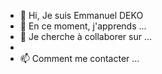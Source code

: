 - 👋 Hi, Je suis Emmanuel DEKO
- 👀 En ce moment, j'apprends  ...
- 🌱 Je cherche à collaborer sur ...
- 
- 📫  Comment me contacter ...

<!---
EMMADEKO10/EMMADEKO10 is a ✨ special ✨ repository because its `README.md` (this file) appears on your GitHub profile.
You can click the Preview link to take a look at your changes.
--->
